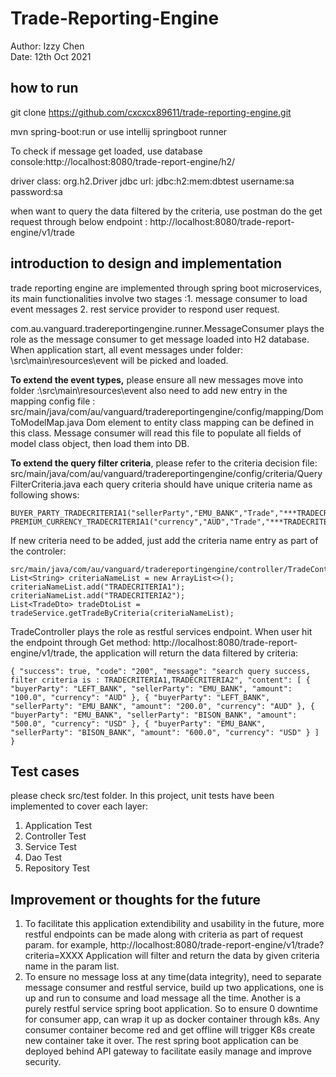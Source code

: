# Trade-Reporting-Engine
Author: Izzy Chen      
Date: 12th Oct 2021

##  how to run

git clone https://github.com/cxcxcx89611/trade-reporting-engine.git

mvn spring-boot:run  or  use intellij springboot runner 

To check if message get loaded,  use database console:http://localhost:8080/trade-report-engine/h2/

driver class: org.h2.Driver
jdbc url: jdbc:h2:mem:dbtest
username:sa
password:sa

when want to query the data filtered by the criteria, use postman do the get request through below endpoint :
http://localhost:8080/trade-report-engine/v1/trade

##  introduction to design and implementation

trade reporting engine are implemented through spring boot microservices,  its main functionalities involve two stages :1. message consumer to load event messages 2. rest service provider to respond user request.

com.au.vanguard.tradereportingengine.runner.MessageConsumer   plays the role as the message consumer to get message loaded into H2 database. When application start, all event messages under folder: \src\main\resources\event will be picked and loaded.

**To extend the event types,**  please ensure all new messages move into folder :\src\main\resources\event  also need to add new entry in the mapping config file :  src/main/java/com/au/vanguard/tradereportingengine/config/mapping/DomToModelMap.java
Dom element to entity class mapping can be defined in this class. Message consumer will read this file to populate all fields of model class object, then load them into DB. 

**To extend the query filter criteria**, please refer to the criteria decision file: 
src/main/java/com/au/vanguard/tradereportingengine/config/criteria/QueryFilterCriteria.java
each query criteria should have unique criteria name as following shows:

    BUYER_PARTY_TRADECRITERIA1("sellerParty","EMU_BANK","Trade","***TRADECRITERIA1***"),  
    PREMIUM_CURRENCY_TRADECRITERIA1("currency","AUD","Trade","***TRADECRITERIA1***"),

If new criteria need to be added, just add the criteria name entry as part of the controler:

    src/main/java/com/au/vanguard/tradereportingengine/controller/TradeController.java:
    List<String> criteriaNameList = new ArrayList<>();  
    criteriaNameList.add("TRADECRITERIA1");  
    criteriaNameList.add("TRADECRITERIA2");  
    List<TradeDto> tradeDtoList = tradeService.getTradeByCriteria(criteriaNameList); 

TradeController plays the role as restful services endpoint. When user hit the endpoint through Get method: http://localhost:8080/trade-report-engine/v1/trade, the application will return the data filtered by criteria:

    { "success": true, "code": "200", "message": "search query success, filter criteria is : TRADECRITERIA1,TRADECRITERIA2", "content": [ { "buyerParty": "LEFT_BANK", "sellerParty": "EMU_BANK", "amount": "100.0", "currency": "AUD" }, { "buyerParty": "LEFT_BANK", "sellerParty": "EMU_BANK", "amount": "200.0", "currency": "AUD" }, { "buyerParty": "EMU_BANK", "sellerParty": "BISON_BANK", "amount": "500.0", "currency": "USD" }, { "buyerParty": "EMU_BANK", "sellerParty": "BISON_BANK", "amount": "600.0", "currency": "USD" } ] }


## Test cases

please check src/test folder.
In this project,  unit tests have been implemented to cover each layer:
1. Application Test
2. Controller Test
3. Service Test
4. Dao Test
5. Repository Test

## Improvement or thoughts for the future
1. To facilitate this application extendibility and usability in the future, more restful endpoints can be made along with criteria as part of request param.
for example,  http://localhost:8080/trade-report-engine/v1/trade?criteria=XXXX
Application will filter and return the data by given criteria name in the param list.
2.  To ensure no message loss at any time(data integrity),  need to separate message consumer and restful service, build up two applications, one is up and run to consume and load message all the time. Another is a purely restful service spring boot application.
So to ensure 0 downtime for consumer app, can wrap it up as docker container through k8s. Any consumer container become red and get offline will trigger K8s create new container take it over. The rest spring boot application can be deployed behind API gateway to facilitate easily manage and improve security.
